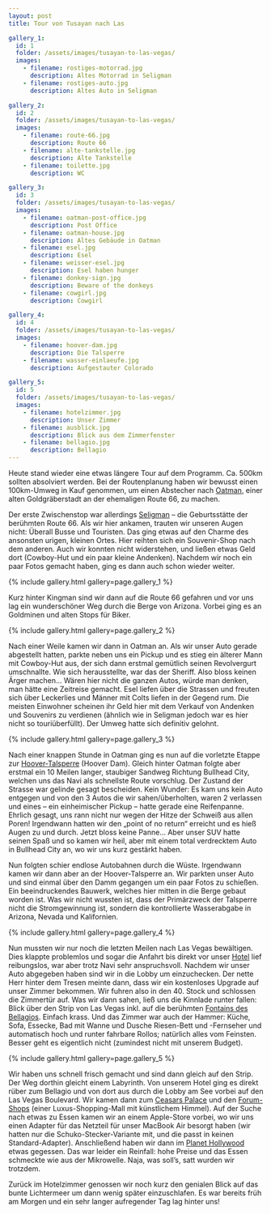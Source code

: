 ```yaml
---
layout: post
title: Tour von Tusayan nach Las

gallery_1:
  id: 1
  folder: /assets/images/tusayan-to-las-vegas/
  images:
    - filename: rostiges-motorrad.jpg
      description: Altes Motorrad in Seligman
    - filename: rostiges-auto.jpg
      description: Altes Auto in Seligman

gallery_2:
  id: 2
  folder: /assets/images/tusayan-to-las-vegas/
  images:
    - filename: route-66.jpg
      description: Route 66
    - filename: alte-tankstelle.jpg
      description: Alte Tankstelle
    - filename: toilette.jpg
      description: WC

gallery_3:
  id: 3
  folder: /assets/images/tusayan-to-las-vegas/
  images:
    - filename: oatman-post-office.jpg
      description: Post Office
    - filename: oatman-house.jpg
      description: Altes Gebäude in Oatman
    - filename: esel.jpg
      description: Esel
    - filename: weisser-esel.jpg
      description: Esel haben hunger
    - filename: donkey-sign.jpg
      description: Beware of the donkeys
    - filename: cowgirl.jpg
      description: Cowgirl

gallery_4:
  id: 4
  folder: /assets/images/tusayan-to-las-vegas/
  images:
    - filename: hoover-dam.jpg
      description: Die Talsperre
    - filename: wasser-einlaeufe.jpg
      description: Aufgestauter Colorado

gallery_5:
  id: 5
  folder: /assets/images/tusayan-to-las-vegas/
  images:
    - filename: hotelzimmer.jpg
      description: Unser Zimmer
    - filename: ausblick.jpg
      description: Blick aus dem Zimmerfenster
    - filename: bellagio.jpg
      description: Bellagio
---
```


Heute stand wieder eine etwas längere Tour auf dem Programm. Ca. 500km sollten absolviert werden. Bei der Routenplanung haben wir bewusst einen 100km-Umweg in Kauf genommen, um einen Abstecher nach [Oatman][oatman], einer alten Goldgräberstadt an der ehemaligen Route 66, zu machen.

Der erste Zwischenstop war allerdings [Seligman][seligman] – die Geburtsstätte der berühmten Route 66. Als wir hier ankamen, trauten wir unseren Augen nicht: Überall Busse und Touristen. Das ging etwas auf den Charme des ansonsten urigen, kleinen Ortes. Hier reihten sich ein Souvenir-Shop nach dem anderen. Auch wir konnten nicht widerstehen, und ließen etwas Geld dort (Cowboy-Hut und ein paar kleine Andenken). Nachdem wir noch ein paar Fotos gemacht haben, ging es dann auch schon wieder weiter.

{% include gallery.html gallery=page.gallery_1 %}

Kurz hinter Kingman sind wir dann auf die Route 66 gefahren und vor uns lag ein wunderschöner Weg durch die Berge von Arizona. Vorbei ging es an Goldminen und alten Stops für Biker.

{% include gallery.html gallery=page.gallery_2 %}

Nach einer Weile kamen wir dann in Oatman an. Als wir unser Auto gerade abgestellt hatten, parkte neben uns ein Pickup und es stieg ein älterer Mann mit Cowboy-Hut aus, der sich dann erstmal gemütlich seinen Revolvergurt umschnallte. Wie sich herausstellte, war das der Sheriff. Also bloss keinen Ärger machen…
Wären hier nicht die ganzen Autos, würde man denken, man hätte eine Zeitreise gemacht. Esel liefen über die Strassen und freuten sich über Leckerlies und Männer mit Colts liefen in der Gegend rum. Die meisten Einwohner scheinen ihr Geld hier mit dem Verkauf von Andenken und Souvenirs zu verdienen (ähnlich wie in Seligman jedoch war es hier nicht so touriüberfüllt). Der Umweg hatte sich definitiv gelohnt.

{% include gallery.html gallery=page.gallery_3 %}

Nach einer knappen Stunde in Oatman ging es nun auf die vorletzte Etappe zur [Hoover-Talsperre][hoover-dam] (Hoover Dam). Gleich hinter Oatman folgte aber erstmal ein 10 Meilen langer, staubiger Sandweg Richtung Bullhead City, welchen uns das Navi als schnellste Route vorschlug. Der Zustand der Strasse war gelinde gesagt bescheiden. Kein Wunder: Es kam uns kein Auto entgegen und von den 3 Autos die wir sahen/überholten, waren 2 verlassen und eines – ein einheimischer Pickup – hatte gerade eine Reifenpanne. Ehrlich gesagt, uns rann nicht nur wegen der Hitze der Schweiß aus allen Poren! Irgendwann hatten wir den „point of no return“ erreicht und es hieß Augen zu und durch. Jetzt bloss keine Panne… Aber unser SUV hatte seinen Spaß und so kamen wir heil, aber mit einem total verdrecktem Auto in Bullhead City an, wo wir uns kurz gestärkt haben.

Nun folgten schier endlose Autobahnen durch die Wüste. Irgendwann kamen wir dann aber an der Hoover-Talsperre an. Wir parkten unser Auto und sind einmal über den Damm gegangen um ein paar Fotos zu schießen. Ein beeindruckendes Bauwerk, welches hier mitten in die Berge gebaut worden ist. Was wir nicht wussten ist, dass der Primärzweck der Talsperre nicht die Stromgewinnung ist, sondern die kontrollierte Wasserabgabe in Arizona, Nevada und Kalifornien.

{% include gallery.html gallery=page.gallery_4 %}

Nun mussten wir nur noch die letzten Meilen nach Las Vegas bewältigen. Dies klappte problemlos und sogar die Anfahrt bis direkt vor unser [Hotel][vdara] lief reibungslos, war aber trotz Navi sehr anspruchsvoll. Nachdem wir unser Auto abgegeben haben sind wir in die Lobby um einzuchecken. Der nette Herr hinter dem Tresen meinte dann, dass wir ein kostenloses Upgrade auf unser Zimmer bekommen. Wir fuhren also in den 40. Stock und schlossen die Zimmertür auf. Was wir dann sahen, ließ uns die Kinnlade runter fallen: Blick über den Strip von Las Vegas inkl. auf die berühmten [Fontains des Bellagios][fontains]. Einfach krass. Und das Zimmer war auch der Hammer: Küche, Sofa, Essecke, Bad mit Wanne und Dusche Riesen-Bett und -Fernseher und automatisch hoch und runter fahrbare Rollos; natürlich alles vom Feinsten. Besser geht es eigentlich nicht (zumindest nicht mit unserem Budget).

{% include gallery.html gallery=page.gallery_5 %}

Wir haben uns schnell frisch gemacht und sind dann gleich auf den Strip. Der Weg dorthin gleicht einem Labyrinth. Von unserem Hotel ging es direkt rüber zum Bellagio und von dort aus durch die Lobby am See vorbei auf den Las Vegas Boulevard. Wir kamen dann zum [Ceasars Palace][caesars-palace] und den [Forum-Shops][forum-shops] (einer Luxus-Shopping-Mall mit künstlichem Himmel). Auf der Suche nach etwas zu Essen kamen wir an einem Apple-Store vorbei, wo wir uns einen Adapter für das Netzteil für unser MacBook Air besorgt haben (wir hatten nur die Schuko-Stecker-Variante mit, und die passt in keinen Standard-Adapter). Anschließend haben wir dann im [Planet Hollywood][planethollywood] etwas gegessen. Das war leider ein Reinfall: hohe Preise und das Essen schmeckte wie aus der Mikrowelle. Naja, was soll’s, satt wurden wir trotzdem.

Zurück im Hotelzimmer genossen wir noch kurz den genialen Blick auf das bunte Lichtermeer um dann wenig später einzuschlafen. Es war bereits früh am Morgen und ein sehr langer aufregender Tag lag hinter uns!

[oatman]: https://www.desertusa.com/oatman/du_oatman.html
[seligman]: https://route66seligmanarizona.com/
[hoover-dam]: https://de.wikipedia.org/wiki/Hoover_Dam
[vdara]: https://vdara.mgmresorts.com/en.html
[fontains]: https://youtu.be/iNQpcDuE6e4
[caesars-palace]: https://www.caesars.com/caesars-palace
[forum-shops]: https://www.caesars.com/caesars-palace/things-to-do/forum-shops
[planethollywood]: https://www.planethollywoodintl.com/restaurants/las-vegas/
